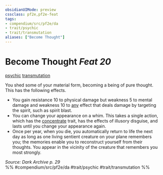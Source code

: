 ```yaml
---
obsidianUIMode: preview
cssclass: pf2e,pf2e-feat
tags:
- compendium/src/pf2e/da
- trait/psychic
- trait/transmutation
aliases: ["Become Thought"]
---
```

# Become Thought  *Feat 20*  
[psychic](../../Rules/traits/psychic-da.md)  [transmutation](../../Rules/traits/transmutation.md)  


You shed some of your material form, becoming a being of pure thought. This has the following effects.

- You gain resistance 10 to physical damage but weakness 5 to mental damage and weakness 10 to [any](../../Rules/traits/any-b1.md) effect that deals damage by targeting the spirit, such as spirit blast.
- You can change your appearance on a whim. This takes a single action, which has the [concentrate](../../Rules/traits/concentrate.md) trait, has the effects of illusory disguise, and lasts until you change your appearance again.
- Once per year, when you die, you automatically return to life the next day as long as one living sentient creature on your plane remembers you; the memories enable you to reconstruct yourself from their thoughts. You appear in the vicinity of the creature that remembers you most strongly.

*Source: Dark Archive p. 29*  
%% #compendium/src/pf2e/da #trait/psychic #trait/transmutation %%
